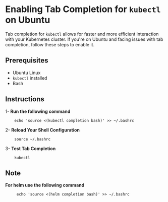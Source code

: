# Enabling Tab Completion for `kubectl` on Ubuntu

Tab completion for `kubectl` allows for faster and more efficient interaction with your Kubernetes cluster. If you're on Ubuntu and facing issues with tab completion, follow these steps to enable it.

## Prerequisites

- Ubuntu Linux
- `kubectl` installed
- Bash 

## Instructions

1- **Run the following command**
   
        echo 'source <(kubectl completion bash)' >> ~/.bashrc
   
2- **Reload Your Shell Configuration**
   
        source ~/.bashrc
   
3- **Test Tab Completion**
   
        kubectl

## Note
**For helm use the following command**

         echo 'source <(helm completion bash)' >> ~/.bashrc
